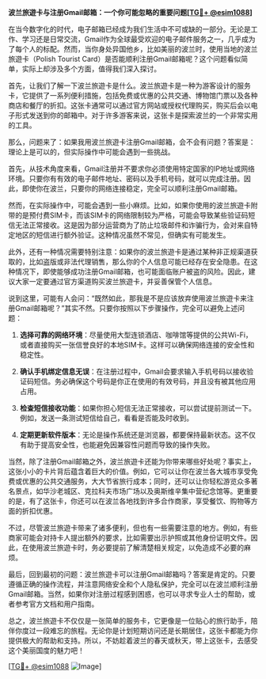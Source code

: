**波兰旅遊卡与注册Gmail邮箱：一个你可能忽略的重要问题[[TG💪+ @esim1088](https://t.me/s/esim1088)]**

在当今数字化的时代，电子邮箱已经成为我们生活中不可或缺的一部分。无论是工作、学习还是日常交流，Gmail作为全球最受欢迎的电子邮件服务之一，几乎成为了每个人的标配。然而，当你身处异国他乡，比如美丽的波兰时，使用当地的波兰旅遊卡（Polish Tourist Card）是否能顺利注册Gmail邮箱呢？这个问题看似简单，实际上却涉及多个方面，值得我们深入探讨。

首先，让我们了解一下波兰旅遊卡是什么。波兰旅遊卡是一种为游客设计的服务卡，它提供了一系列便利措施，包括免费或优惠的公共交通、博物馆门票以及各种商店和餐厅的折扣。这张卡通常可以通过官方网站或授权代理购买，购买后会以电子形式发送到你的邮箱中。对于许多游客来说，这张卡是探索波兰的一个非常实用的工具。

那么，问题来了：如果我用波兰旅遊卡注册Gmail邮箱，会不会有问题？答案是：理论上是可以的，但实际操作中可能会遇到一些挑战。

首先，从技术角度来看，Gmail注册并不要求你必须使用特定国家的IP地址或网络环境。只要你有有效的电子邮件地址、密码以及手机号码，就可以完成注册。因此，即使你在波兰，只要你的网络连接稳定，完全可以顺利注册Gmail邮箱。

然而，在实际操作中，可能会遇到一些小麻烦。比如，如果你使用的波兰旅遊卡附带的是预付费SIM卡，而该SIM卡的网络限制较为严格，可能会导致某些验证码短信无法正常接收。这是因为部分运营商为了防止垃圾邮件和诈骗行为，会对来自特定地区的短信进行额外验证。这种情况虽然不常见，但确实有可能发生。

此外，还有一种情况需要特别注意：如果你的波兰旅遊卡是通过某种非正规渠道获取的，比如盗版或非法代理销售，那么你的个人信息可能已经存在安全隐患。在这种情况下，即使能够成功注册Gmail邮箱，也可能面临账户被盗的风险。因此，建议大家一定要通过官方渠道购买波兰旅遊卡，并妥善保管个人信息。

说到这里，可能有人会问：“既然如此，那我是不是应该放弃使用波兰旅遊卡来注册Gmail邮箱呢？”其实不然。只要你按照以下步骤操作，完全可以避免上述问题：

1. **选择可靠的网络环境**：尽量使用大型连锁酒店、咖啡馆等提供的公共Wi-Fi，或者直接购买一张信誉良好的本地SIM卡。这样可以确保网络连接的安全性和稳定性。

2. **确认手机绑定信息无误**：在注册过程中，Gmail会要求输入手机号码以接收验证码短信。务必确保这个号码是你正在使用的有效号码，并且没有被其他应用占用。

3. **检查短信接收功能**：如果你担心短信无法正常接收，可以尝试提前测试一下。例如，发送一条测试短信给自己，看看是否能及时收到。

4. **定期更新软件版本**：无论是操作系统还是浏览器，都要保持最新状态。这不仅有助于提高安全性，也能避免因兼容性问题而导致的操作失败。

当然，除了注册Gmail邮箱之外，波兰旅遊卡还能为你带来哪些好处呢？事实上，这张小小的卡片背后蕴含着巨大的价值。例如，它可以让你在波兰各大城市享受免费或优惠的公共交通服务，大大节省旅行成本；同时，还可以让你轻松游览众多著名景点，如华沙老城区、克拉科夫市场广场以及奥斯维辛集中营纪念馆等。更重要的是，有了这张卡，你还可以在波兰各地找到许多合作商家，享受餐饮、购物等方面的折扣优惠。

不过，尽管波兰旅遊卡带来了诸多便利，但也有一些需要注意的地方。例如，有些商家可能会对持卡人提出额外的要求，比如需要出示护照或其他身份证明文件。因此，在使用波兰旅遊卡时，务必要提前了解清楚相关规定，以免造成不必要的麻烦。

最后，回到最初的问题：波兰旅遊卡可以注册Gmail邮箱吗？答案是肯定的。只要遵循正确的操作流程，并注意网络安全和个人隐私保护，完全可以在波兰顺利注册Gmail邮箱。当然，如果你对注册过程感到困惑，也可以寻求专业人士的帮助，或者参考官方文档和用户指南。

总之，波兰旅遊卡不仅仅是一张简单的服务卡，它更像是一位贴心的旅行助手，陪伴你度过一段难忘的旅程。无论你是计划短期访问还是长期居住，这张卡都能为你提供极大的帮助和支持。所以，不妨趁着波兰的春天或秋天，带上这张卡，去感受这个美丽国度的魅力吧！

[[TG💪+ @esim1088](https://t.me/s/esim1088) ![Image](https://i.postimg.cc/4NQfJmqS/Snipaste-2025-05-13-00-14-12.png)]